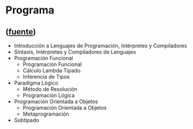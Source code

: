 # Programa
([fuente](https://campus.exactas.uba.ar/course/view.php?id=1059&section=1))
---
  - Introducción a Lenguajes de Programación, Intérpretes y Compiladores 
  - Sintaxis, Intérpretes y Compiladores de Lenguajes 
  - Programación Funcional 
    - Programación Funcional 
    - Cálculo Lambda Tipado 
    - Inferencia de Tipos 
  - Paradigma Lógico 
    - Método de Resolución 
    - Programación Lógica 
  - Programación Orientada a Objetos 
    - Programación Orientada a Objetos 
    - Metaprogramación 
  - Subtipado 


